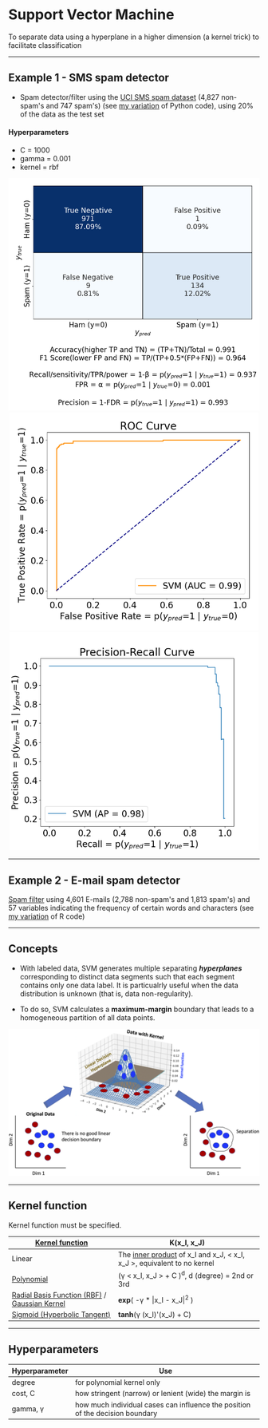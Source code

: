 # Support Vector Machine
To separate data using a hyperplane in a higher dimension (a kernel trick) to facilitate classification

<hr>

## Example 1 - SMS spam detector

* Spam detector/filter using the <a href="https://archive.ics.uci.edu/ml/datasets/SMS+Spam+Collection">UCI SMS spam dataset</a> (4,827 non-spam's and 747 spam's) (see <a href="./SMS_spam_classifier.py">my variation</a> of Python code), using 20% of the data as the test set

#### Hyperparameters
- C = 1000
- gamma = 0.001
- kernel = rbf

<p align="center"><img src="./images/SMS_spam_detector_CF_matrix.png" width="600px"><br/><img src="./images/SMS_spam_detector_ROC_curve.png" width="500px"><img src="./images/SMS_spam_detector_PR_curve.png" width="500px"></p>

<hr>

## Example 2 - E-mail spam detector

<a href="https://www.r-bloggers.com/support-vector-machines-with-the-mlr-package/">Spam filter</a> using 4,601 E-mails (2,788 non-spam's and 1,813 spam's) and 57 variables indicating the frequency of certain words and characters (see <a href="./spam_filter_SVM.R">my variation</a> of R code)

<hr>

## Concepts

* With labeled data, SVM generates multiple separating <i><b>hyperplanes</b></i> corresponding to distinct data segments such that each segment contains only one data label. It is particualrly useful when the data distribution is unknown (that is, data non-regularity).

* To do so, SVM calculates a <b>maximum-margin</b> boundary that leads to a homogeneous partition of all data points.

<p align="center"><img src="./images/SVM_process.png" width="900px"></p>

<hr>

## Kernel function

Kernel function must be specified.

<a href="https://www.rdocumentation.org/packages/e1071/versions/1.7-3/topics/svm">Kernel function</a> | K(x_I, x_J)
--- | ---
Linear | The <a href="https://mathworld.wolfram.com/InnerProduct.html">inner product</a> of x_I and x_J, < x_I, x_J >, equivalent to no kernel
<a href="https://en.wikipedia.org/wiki/Polynomial_kernel">Polynomial</a> | (γ < x_I, x_J > + C )<sup>d</sup>, d (degree) = 2nd or 3rd
<a href="https://en.wikipedia.org/wiki/Radial_basis_function_kernel">Radial Basis Function (RBF)</a> / <a href="https://www.seas.upenn.edu/~cis519/spring2019/lectures/07_SVMs.pdf">Gaussian Kernel</a> | <b>exp</b>( -γ * \|x_I - x_J\|<sup>2</sup> )
<a href="https://www.seas.upenn.edu/~cis519/spring2019/lectures/07_SVMs.pdf">Sigmoid (Hyperbolic Tangent)</a> | <b>tanh</b>(γ (x_I)'(x_J) + C)

<hr>

## Hyperparameters

Hyperparameter | Use
--- | ---
degree | for polynomial kernel only
cost, C | how stringent (narrow) or lenient (wide) the margin is
gamma, γ | how much individual cases can influence the position of the decision boundary

